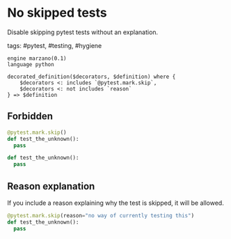 # No skipped tests

Disable skipping pytest tests without an explanation.

tags: #pytest, #testing, #hygiene

```grit
engine marzano(0.1)
language python

decorated_definition($decorators, $definition) where {
    $decorators <: includes `@pytest.mark.skip`,
    $decorators <: not includes `reason`
} => $definition
```

## Forbidden

```py
@pytest.mark.skip()
def test_the_unknown():
  pass
```

```py
def test_the_unknown():
  pass
```

## Reason explanation

If you include a reason explaining why the test is skipped, it will be allowed.

```py
@pytest.mark.skip(reason="no way of currently testing this")
def test_the_unknown():
  pass
```
